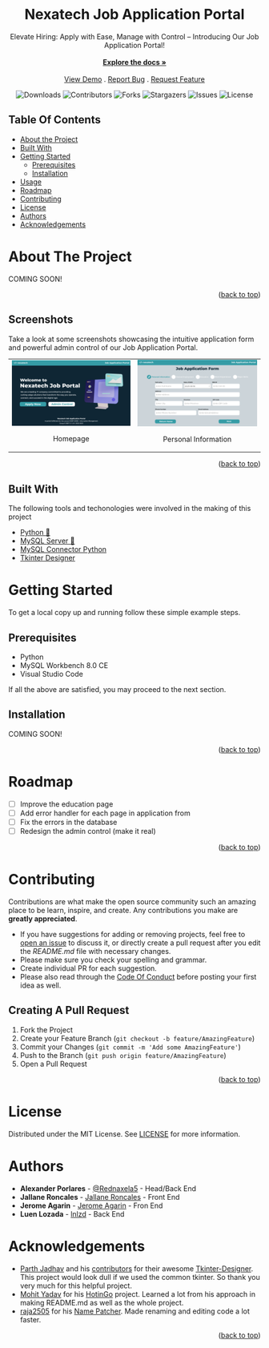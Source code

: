 <br/>
<p align="center">
  <h1 align="center">Nexatech Job Application Portal</h3>

  <p align="center">
    Elevate Hiring: Apply with Ease, Manage with Control – Introducing Our Job Application Portal!
    <br/>
    <br/>
    <a href="https://github.com/Rednaxela5/nexatech-job-application-portal"><strong>Explore the docs »</strong></a>
    <br/>
    <br/>
    <a href="https://github.com/Rednaxela5/nexatech-job-application-portal">View Demo</a>
    .
    <a href="https://github.com/Rednaxela5/nexatech-job-application-portal/issues">Report Bug</a>
    .
    <a href="https://github.com/Rednaxela5/nexatech-job-application-portal/issues">Request Feature</a>
  </p>
</p>


<p align="center">
  <img alt="Downloads" src="https://img.shields.io/github/downloads/Rednaxela5/nexatech-job-application-portal/total">
  <img alt="Contributors" src="https://img.shields.io/github/contributors/Rednaxela5/nexatech-job-application-portal?color=dark-green">
  <img alt="Forks" src="https://img.shields.io/github/forks/Rednaxela5/nexatech-job-application-portal?style=social">
  <img alt="Stargazers" src="https://img.shields.io/github/stars/Rednaxela5/nexatech-job-application-portal?style=social">
  <img alt="Issues" src="https://img.shields.io/github/issues/Rednaxela5/nexatech-job-application-portal">
  <img alt="License" src="https://img.shields.io/github/license/Rednaxela5/nexatech-job-application-portal">
</p>

## Table Of Contents

* [About the Project](#about-the-project)
* [Built With](#built-with)
* [Getting Started](#getting-started)
  * [Prerequisites](#prerequisites)
  * [Installation](#installation)
* [Usage](#usage)
* [Roadmap](#roadmap)
* [Contributing](#contributing)
* [License](#license)
* [Authors](#authors)
* [Acknowledgements](#acknowledgements)

# About The Project

COMING SOON!

<p align="right">(<a href="#top">back to top</a>)</p>

## Screenshots

Take a look at some screenshots showcasing the intuitive application form and powerful admin control of our Job Application Portal.

<table>
   <tr>
        <td>
            <img src="assets/readme-assets/screenshots/Homepage.png" alt="Homepage" />
            <br />
            <p align="center">Homepage</p></td>
        <td>
            <img src="assets/readme-assets/screenshots/Personal Information.png" alt="Personal Information" />
            <br />
            <p align="center">Personal Information</p></td>
    </tr>
</table> 

<p align="right">(<a href="#top">back to top</a>)</p>

## Built With

The following tools and techonologies were involved in the making of this project

* [Python 🐍](https://www.python.org/)
* [MySQL Server 🐬](https://www.mysql.com/products/workbench/)
* [MySQL Connector Python](https://dev.mysql.com/doc/connector-python/en/)
* [Tkinter Designer](https://github.com/ParthJadhav/Tkinter-Designer)

# Getting Started

To get a local copy up and running follow these simple example steps.

## Prerequisites

- Python
- MySQL Workbench 8.0 CE
- Visual Studio Code

If all the above are satisfied, you may proceed to the next section.

## Installation

COMING SOON!
<p align="right">(<a href="#top">back to top</a>)</p>


# Roadmap

-   [ ] Improve the education page
-   [ ] Add error handler for each page in application from
-   [ ] Fix the errors in the database
-   [ ] Redesign the admin control (make it real)
<p align="right">(<a href="#top">back to top</a>)</p>

# Contributing

Contributions are what make the open source community such an amazing place to be learn, inspire, and create. Any contributions you make are **greatly appreciated**.
* If you have suggestions for adding or removing projects, feel free to [open an issue](https://github.com/Rednaxela5/nexatech-job-application-portal/issues/new) to discuss it, or directly create a pull request after you edit the *README.md* file with necessary changes.
* Please make sure you check your spelling and grammar.
* Create individual PR for each suggestion.
* Please also read through the [Code Of Conduct](https://github.com/Rednaxela5/nexatech-job-application-portal/blob/main/CODE_OF_CONDUCT.md) before posting your first idea as well.

## Creating A Pull Request

1. Fork the Project
2. Create your Feature Branch (`git checkout -b feature/AmazingFeature`)
3. Commit your Changes (`git commit -m 'Add some AmazingFeature'`)
4. Push to the Branch (`git push origin feature/AmazingFeature`)
5. Open a Pull Request

<p align="right">(<a href="#top">back to top</a>)</p>


# License

Distributed under the MIT License. See [LICENSE](https://github.com/Rednaxela5/nexatech-job-application-portal/blob/main/LICENSE) for more information.

# Authors

* **Alexander Porlares** - [@Rednaxela5](https://github.com/Rednaxela5) - Head/Back End
* **Jallane Roncales** - [Jallane Roncales]() - Front End
* **Jerome Agarin** - [Jerome Agarin](none) - Fron End
* **Luen Lozada** - [lnlzd](https://github.com/lnlzd) - Back End

# Acknowledgements

* [Parth Jadhav](https://github.com/ParthJadhav) and his [contributors](https://github.com/ParthJadhav/Tkinter-Designer/graphs/contributors) for their awesome [Tkinter-Designer](https://github.com/ParthJadhav/Tkinter-Designer). This project would look dull if we used the common tkinter. So thank you very much for this helpful project.
* [Mohit Yadav](https://github.com/Just-Moh-it) for his [HotinGo](https://github.com/Just-Moh-it/HotinGo) project. Learned a lot from his approach in making README.md as well as the whole project.
* [raja2505](https://github.com/raja2505) for his [Name Patcher](https://github.com/ParthJadhav/Tkinter-Designer/issues/345). Made renaming and editing code a lot faster.

<p align="right">(<a href="#top">back to top</a>)</p>

